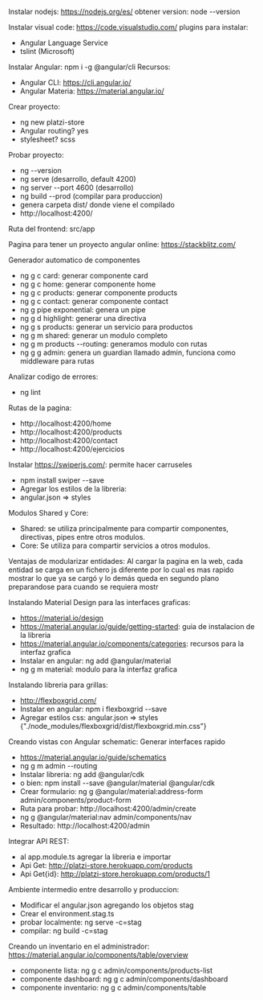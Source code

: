 Instalar nodejs: https://nodejs.org/es/
obtener version: node --version

Instalar visual code: https://code.visualstudio.com/
plugins para instalar:
- Angular Language Service
- tslint (Microsoft)
	
Instalar Angular: npm i -g @angular/cli
Recursos:
- Angular CLI: https://cli.angular.io/
- Angular Materia: https://material.angular.io/

Crear proyecto: 
- ng new platzi-store
- Angular routing? yes
- stylesheet? scss
	
Probar proyecto:
- ng --version
- ng serve (desarrollo, default 4200)
- ng server --port 4600 (desarrollo)
- ng build --prod (compilar para produccion)
- genera carpeta dist/ donde viene el compilado
- http://localhost:4200/
	
Ruta del frontend: src/app

Pagina para tener un proyecto angular online:
	https://stackblitz.com/	

Generador automatico de componentes
- ng g c card: generar componente card
- ng g c home: generar componente home
- ng g c products: generar componente products
- ng g c contact: generar componente contact
- ng g pipe exponential: genera un pipe
- ng g d highlight: generar una directiva
- ng g s products: generar un servicio para productos
- ng g m shared: generar un modulo completo
- ng g m products --routing: generamos modulo con rutas
- ng g g admin: genera un guardian llamado admin, funciona como middleware para rutas

Analizar codigo de errores:
- ng lint

Rutas de la pagina: 
- http://localhost:4200/home
- http://localhost:4200/products
- http://localhost:4200/contact
- http://localhost:4200/ejercicios

Instalar https://swiperjs.com/: permite hacer carruseles
- npm install swiper --save
- Agregar los estilos de la libreria:
- angular.json => styles

Modulos Shared y Core:
- Shared: se utiliza principalmente para compartir componentes, directivas, pipes entre otros modulos.
- Core: Se utiliza para compartir servicios a otros modulos.

Ventajas de modularizar entidades:
Al cargar la pagina en la web, cada entidad se carga en un fichero js diferente por lo cual es mas rapido mostrar lo que ya se cargó y lo demás queda en segundo plano preparandose para cuando se requiera mostr


Instalando Material Design para las interfaces graficas:
- https://material.io/design
- https://material.angular.io/guide/getting-started: guia de instalacion de la libreria
- https://material.angular.io/components/categories: recursos para la interfaz grafica
- Instalar en angular: ng add @angular/material
- ng g m material: modulo para la interfaz grafica

Instalando libreria para grillas:
- http://flexboxgrid.com/
- Instalar en angular: npm i flexboxgrid --save
- Agregar estilos css: angular.json => styles {"./node_modules/flexboxgrid/dist/flexboxgrid.min.css"}

Creando vistas con Angular schematic: Generar interfaces rapido
- https://material.angular.io/guide/schematics
- ng g m admin --routing
- Instalar libreria: ng add @angular/cdk
- o bien: npm install --save @angular/material @angular/cdk
- Crear formulario: ng g @angular/material:address-form admin/components/product-form
- Ruta para probar: http://localhost:4200/admin/create
- ng g @angular/material:nav admin/components/nav
- Resultado: http://localhost:4200/admin

Integrar API REST:
- al app.module.ts agregar la libreria e importar
- Api Get: http://platzi-store.herokuapp.com/products
- Api Get{id}: http://platzi-store.herokuapp.com/products/1	

Ambiente intermedio entre desarrollo y produccion:
- Modificar el angular.json agregando los objetos stag
- Crear el environment.stag.ts
- probar localmente: ng serve -c=stag
- compilar: ng build -c=stag

Creando un inventario en el administrador: https://material.angular.io/components/table/overview
- componente lista: ng g c admin/components/products-list
- componente dashboard: ng g c admin/components/dashboard
- componente inventario: ng g c admin/components/table